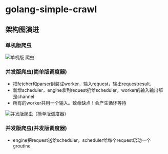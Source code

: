 # golang-simple-crawl

## 架构图演进

### 单机版爬虫

![单机版 爬虫](https://img.gwjzc.top/uPic/2021/04/09/%E5%8D%95%E6%9C%BA%E7%89%88%20%E7%88%AC%E8%99%AB.png)

### 并发版爬虫(简单版调度器)

- 把fetcher和parser封装成worker，输入request，输出requestresult.
- 新增scheduler，engine拿到request扔给scheduler。worker的输入输出都是channel
- 所有的worker共用一个输入。致命缺点！会产生循环等待

![并发版爬虫（简单版调度器）](https://img.gwjzc.top/uPic/2021/04/09/%E5%B9%B6%E5%8F%91%E7%89%88%E7%88%AC%E8%99%AB%EF%BC%88%E7%AE%80%E5%8D%95%E7%89%88%E8%B0%83%E5%BA%A6%E5%99%A8%EF%BC%89.png)

### 并发版爬虫(并发版调度器)

- engine把request送给scheduler，scheduler给每个request启动一个groutine